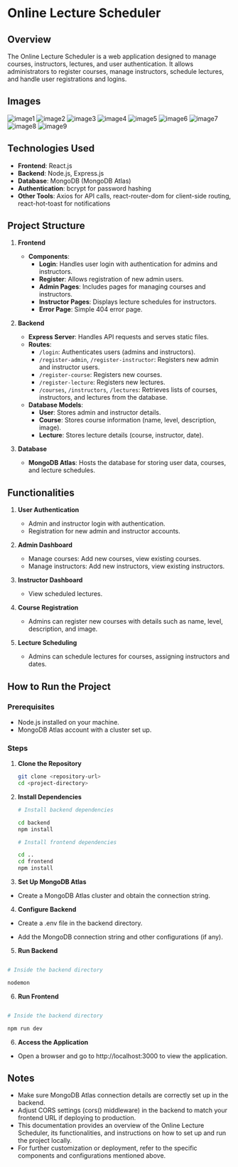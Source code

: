 # Online Lecture Scheduler

## Overview

The Online Lecture Scheduler is a web application designed to manage courses, instructors, lectures, and user authentication. It allows administrators to register courses, manage instructors, schedule lectures, and handle user registrations and logins.


## Images

![image1](/client/public/images/1.png)
![image2](/client/public/images/2.png)
![image3](/client/public/images/3.png)
![image4](/client/public/images/4.png)
![image5](/client/public/images/5.png)
![image6](/client/public/images/6.png)
![image7](/client/public/images/7.png)
![image8](/client/public/images/8.png)
![image9](/client/public/images/9.png)



## Technologies Used

- **Frontend**: React.js
- **Backend**: Node.js, Express.js
- **Database**: MongoDB (MongoDB Atlas)
- **Authentication**: bcrypt for password hashing
- **Other Tools**: Axios for API calls, react-router-dom for client-side routing, react-hot-toast for notifications

## Project Structure

1. **Frontend**

   - **Components**:
     - **Login**: Handles user login with authentication for admins and instructors.
     - **Register**: Allows registration of new admin users.
     - **Admin Pages**: Includes pages for managing courses and instructors.
     - **Instructor Pages**: Displays lecture schedules for instructors.
     - **Error Page**: Simple 404 error page.

2. **Backend**

   - **Express Server**: Handles API requests and serves static files.
   - **Routes**:
     - `/login`: Authenticates users (admins and instructors).
     - `/register-admin`, `/register-instructor`: Registers new admin and instructor users.
     - `/register-course`: Registers new courses.
     - `/register-lecture`: Registers new lectures.
     - `/courses`, `/instructors`, `/lectures`: Retrieves lists of courses, instructors, and lectures from the database.
   - **Database Models**:
     - **User**: Stores admin and instructor details.
     - **Course**: Stores course information (name, level, description, image).
     - **Lecture**: Stores lecture details (course, instructor, date).

3. **Database**
   - **MongoDB Atlas**: Hosts the database for storing user data, courses, and lecture schedules.

## Functionalities

1. **User Authentication**

   - Admin and instructor login with authentication.
   - Registration for new admin and instructor accounts.

2. **Admin Dashboard**

   - Manage courses: Add new courses, view existing courses.
   - Manage instructors: Add new instructors, view existing instructors.

3. **Instructor Dashboard**

   - View scheduled lectures.

4. **Course Registration**

   - Admins can register new courses with details such as name, level, description, and image.

5. **Lecture Scheduling**
   - Admins can schedule lectures for courses, assigning instructors and dates.

## How to Run the Project

### Prerequisites

- Node.js installed on your machine.
- MongoDB Atlas account with a cluster set up.

### Steps

1.  **Clone the Repository**

    ```bash
    git clone <repository-url>
    cd <project-directory>

    ```

2.  **Install Dependencies**

    ```bash
    # Install backend dependencies

    cd backend
    npm install

    # Install frontend dependencies

    cd ..
    cd frontend
    npm install


    ```

3.  **Set Up MongoDB Atlas**

- Create a MongoDB Atlas cluster and obtain the connection string.

4.  **Configure Backend**

- Create a .env file in the backend directory.

- Add the MongoDB connection string and other configurations (if any).

5.  **Run Backend**

```bash

# Inside the backend directory

nodemon
```

6.  **Run Frontend**

```bash

# Inside the backend directory

npm run dev
```




6.  **Access the Application**
- Open a browser and go to http://localhost:3000 to view the application.

## Notes
- Make sure MongoDB Atlas connection details are correctly set up in the backend.
- Adjust CORS settings (cors() middleware) in the backend to match your frontend URL if deploying to production.
- This documentation provides an overview of the Online Lecture Scheduler, its functionalities, and instructions on how to set up and run the project locally.
- For further customization or deployment, refer to the specific components and configurations mentioned above.